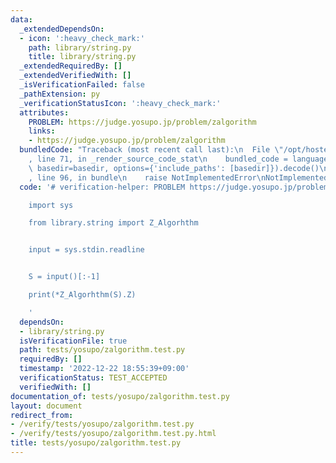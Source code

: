 ```yaml
---
data:
  _extendedDependsOn:
  - icon: ':heavy_check_mark:'
    path: library/string.py
    title: library/string.py
  _extendedRequiredBy: []
  _extendedVerifiedWith: []
  _isVerificationFailed: false
  _pathExtension: py
  _verificationStatusIcon: ':heavy_check_mark:'
  attributes:
    PROBLEM: https://judge.yosupo.jp/problem/zalgorithm
    links:
    - https://judge.yosupo.jp/problem/zalgorithm
  bundledCode: "Traceback (most recent call last):\n  File \"/opt/hostedtoolcache/PyPy/3.7.13/x64/site-packages/onlinejudge_verify/documentation/build.py\"\
    , line 71, in _render_source_code_stat\n    bundled_code = language.bundle(stat.path,\
    \ basedir=basedir, options={'include_paths': [basedir]}).decode()\n  File \"/opt/hostedtoolcache/PyPy/3.7.13/x64/site-packages/onlinejudge_verify/languages/python.py\"\
    , line 96, in bundle\n    raise NotImplementedError\nNotImplementedError\n"
  code: '# verification-helper: PROBLEM https://judge.yosupo.jp/problem/zalgorithm

    import sys

    from library.string import Z_Algorhthm


    input = sys.stdin.readline


    S = input()[:-1]

    print(*Z_Algorhthm(S).Z)

    '
  dependsOn:
  - library/string.py
  isVerificationFile: true
  path: tests/yosupo/zalgorithm.test.py
  requiredBy: []
  timestamp: '2022-12-22 18:55:39+09:00'
  verificationStatus: TEST_ACCEPTED
  verifiedWith: []
documentation_of: tests/yosupo/zalgorithm.test.py
layout: document
redirect_from:
- /verify/tests/yosupo/zalgorithm.test.py
- /verify/tests/yosupo/zalgorithm.test.py.html
title: tests/yosupo/zalgorithm.test.py
---
```

